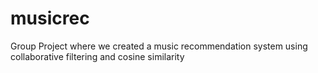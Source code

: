 # musicrec

Group Project where we created a music recommendation system using collaborative filtering and cosine similarity
